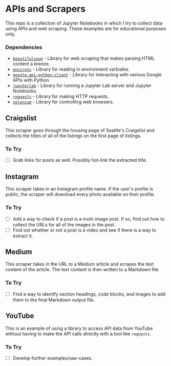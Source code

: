# APIs and Scrapers

This repo is a collection of Jupyter Notebooks in which I try to collect data using APIs and web scraping. These examples are for educational purposes only.

### Dependencies

- [`beautifulsoup`](https://pypi.org/project/beautifulsoup4/) - Library for web scraping that makes parsing HTML content a breeze.
- [`environs`](https://pypi.org/project/environs/) - Library for reading in environment varbiales.
- [`google-api-python-client`](https://pypi.org/project/google-api-python-client/) - Library for interacting with various Google APIs with Python.
- [`jupyterlab`](https://pypi.org/project/jupyterlab/) - Library for running a Jupyter Lab server and Jupyter Notebooks.
- [`requests`](https://pypi.org/project/requests/) - Library for making HTTP requests.
- [`selenium`](https://pypi.org/project/selenium/) - Library for controlling web browsers.

## Craigslist

This scraper goes through the housing page of Seattle's Craigslist and collects the titles of all of the listings on the first page of listings.

### To Try

- [ ] Grab links for posts as well. Possibly hot-link the extracted title.

## Instagram

This scraper takes in an Instagram profile name. If the user's profile is public, the scraper will download every photo available on their profile.

### To Try

- [ ] Add a way to check if a post is a multi-image post. If so, find out how to collect the URLs for all of the images in the post.
- [ ] Find out whether or not a post is a video and see if there is a way to extract it.

## Medium

This scraper takes in the URL to a Medium article and scrapes the text content of the article. The text content is then written to a Markdown file.

### To Try

- [ ] Find a way to identify section headings, code blocks, and images to add them to the final Markdown output file.

## YouTube

This is an example of using a library to access API data from YouTube without having to make the API calls directly with a tool like `requests`.

### To Try

- [ ] Develop further examples/use-cases.